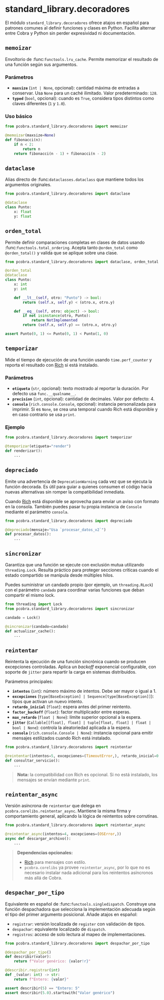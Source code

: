 # standard_library.decoradores

El módulo `standard_library.decoradores` ofrece atajos en español para patrones
comunes al definir funciones y clases en Python. Facilita alternar entre Cobra y
Python sin perder expresividad ni documentación.

## `memoizar`

Envoltorio de :func:`functools.lru_cache`. Permite memorizar el resultado de una
función según sus argumentos.

### Parámetros
- **`maxsize`** (`int | None`, opcional): cantidad máxima de entradas a
  conservar. Usa `None` para un caché ilimitado. Valor predeterminado: `128`.
- **`typed`** (`bool`, opcional): cuando es `True`, considera tipos distintos
  como claves diferentes (`1` y `1.0`).

### Uso básico
```python
from pcobra.standard_library.decoradores import memoizar

@memoizar(maxsize=None)
def fibonacci(n):
    if n < 2:
        return n
    return fibonacci(n - 1) + fibonacci(n - 2)
```

## `dataclase`

Alias directo de :func:`dataclasses.dataclass` que mantiene todos los
argumentos originales.

```python
from pcobra.standard_library.decoradores import dataclase

@dataclase
class Punto:
    x: float
    y: float
```

## `orden_total`

Permite definir comparaciones completas en clases de datos usando
:func:`functools.total_ordering`. Acepta tanto ``@orden_total`` como
``@orden_total()`` y valida que se aplique sobre una clase.

```python
from pcobra.standard_library.decoradores import dataclase, orden_total

@orden_total
@dataclase
class Punto:
    x: int
    y: int

    def __lt__(self, otro: "Punto") -> bool:
        return (self.x, self.y) < (otro.x, otro.y)

    def __eq__(self, otro: object) -> bool:
        if not isinstance(otro, Punto):
            return NotImplemented
        return (self.x, self.y) == (otro.x, otro.y)

assert Punto(0, 1) <= Punto(0, 1) < Punto(1, 0)
```

## `temporizar`

Mide el tiempo de ejecución de una función usando `time.perf_counter` y reporta
el resultado con [Rich](https://rich.readthedocs.io/en/stable/) si está
instalado.

### Parámetros
- **`etiqueta`** (`str`, opcional): texto mostrado al reportar la duración. Por
  defecto usa `func.__qualname__`.
- **`precision`** (`int`, opcional): cantidad de decimales. Valor por defecto: 4.
- **`consola`** (`rich.console.Console`, opcional): instancia personalizada para
  imprimir. Si es `None`, se crea una temporal cuando Rich está disponible y en
  caso contrario se usa `print`.

### Ejemplo
```python
from pcobra.standard_library.decoradores import temporizar

@temporizar(etiqueta="render")
def renderizar():
    ...
```

## `depreciado`

Emite una advertencia de `DeprecationWarning` cada vez que se ejecuta la
función decorada. Es útil para guiar a quienes consumen el código hacia nuevas
alternativas sin romper la compatibilidad inmediata.

Cuando [Rich](https://rich.readthedocs.io/) está disponible se aprovecha para
enviar un aviso con formato en la consola. También puedes pasar tu propia
instancia de `Console` mediante el parámetro `consola`.

```python
from pcobra.standard_library.decoradores import depreciado

@depreciado(mensaje="Usa `procesar_datos_v2`")
def procesar_datos():
    ...
```

## `sincronizar`

Garantiza que una función se ejecute con exclusión mutua utilizando
`threading.Lock`. Resulta práctico para proteger secciones críticas cuando el
estado compartido se manipula desde múltiples hilos.

Puedes suministrar un candado propio (por ejemplo, un `threading.RLock`) con el
parámetro `candado` para coordinar varias funciones que deban compartir el mismo
lock.

```python
from threading import Lock
from pcobra.standard_library.decoradores import sincronizar

candado = Lock()

@sincronizar(candado=candado)
def actualizar_cache():
    ...
```

## `reintentar`

Reintenta la ejecución de una función sincrónica cuando se producen excepciones
controladas. Aplica un *backoff* exponencial configurable, con soporte de
`jitter` para repartir la carga en sistemas distribuidos.

Parámetros principales:

- **`intentos`** (`int`): número máximo de intentos. Debe ser mayor o igual a 1.
- **`excepciones`** (`type[BaseException] | Sequence[type[BaseException]]`):
  tipos que activan un nuevo intento.
- **`retardo_inicial`** (`float`): espera antes del primer reintento.
- **`factor_backoff`** (`float`): factor multiplicador entre esperas.
- **`max_retardo`** (`float | None`): límite superior opcional a la espera.
- **`jitter`** (`Callable[[float], float] | tuple[float, float] | float | bool | None`):
  controla la aleatoriedad aplicada a la espera.
- **`consola`** (`rich.console.Console | None`): instancia opcional para emitir
  mensajes estilizados cuando Rich está instalado.

```python
from pcobra.standard_library.decoradores import reintentar

@reintentar(intentos=5, excepciones=(TimeoutError,), retardo_inicial=0.2)
def consultar_servicio():
    ...
```

> **Nota:** la compatibilidad con Rich es opcional. Si no está instalado, los
> mensajes se envían mediante `print`.

## `reintentar_async`

Versión asíncrona de `reintentar` que delega en
`pcobra.corelibs.reintentar_async`. Mantiene la misma firma y comportamiento
general, aplicando la lógica de reintentos sobre corrutinas.

```python
from pcobra.standard_library.decoradores import reintentar_async

@reintentar_async(intentos=4, excepciones=(OSError,))
async def descargar_archivo():
    ...
```

> **Dependencias opcionales:**
>
> - [Rich](https://rich.readthedocs.io/) para mensajes con estilo.
> - `pcobra.corelibs` ya provee `reintentar_async`, por lo que no es necesario
>   instalar nada adicional para los reintentos asíncronos más allá de Cobra.

## `despachar_por_tipo`

Equivalente en español de :func:`functools.singledispatch`. Construye una
función despachadora que selecciona la implementación adecuada según el tipo del
primer argumento posicional. Añade atajos en español:

- ``registrar``: versión localizada de ``register`` con validación de tipos.
- ``despachar``: equivalente localizado de ``dispatch``.
- ``registros``: acceso de solo lectura al mapeo de implementaciones.

```python
from pcobra.standard_library.decoradores import despachar_por_tipo

@despachar_por_tipo()
def describir(valor):
    return f"Valor genérico: {valor!r}"

@describir.registrar(int)
def _(valor: int) -> str:
    return f"Entero: {valor}"

assert describir(5) == "Entero: 5"
assert describir(5.0).startswith("Valor genérico")
```
